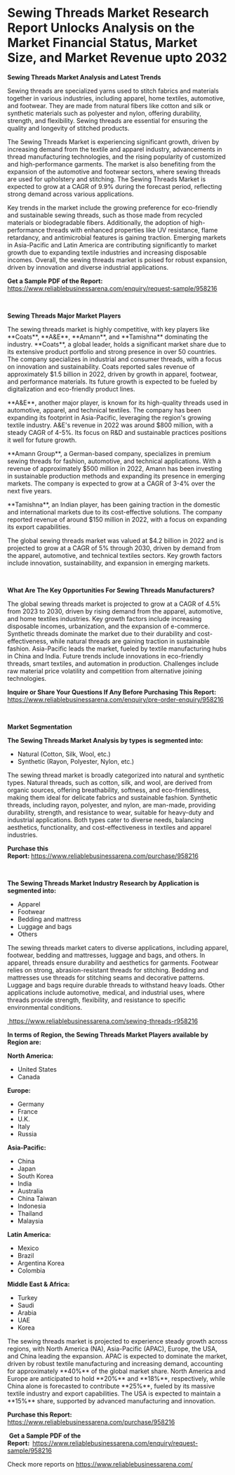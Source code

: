 <p><h1>Sewing Threads Market Research Report Unlocks Analysis on the Market Financial Status, Market Size, and Market Revenue upto 2032</h1></p><p><strong>Sewing Threads Market Analysis and Latest Trends</strong></p>
<p><p>Sewing threads are specialized yarns used to stitch fabrics and materials together in various industries, including apparel, home textiles, automotive, and footwear. They are made from natural fibers like cotton and silk or synthetic materials such as polyester and nylon, offering durability, strength, and flexibility. Sewing threads are essential for ensuring the quality and longevity of stitched products.</p><p>The Sewing Threads Market is experiencing significant growth, driven by increasing demand from the textile and apparel industry, advancements in thread manufacturing technologies, and the rising popularity of customized and high-performance garments. The market is also benefiting from the expansion of the automotive and footwear sectors, where sewing threads are used for upholstery and stitching. The Sewing Threads Market is expected to grow at a CAGR of 9.9% during the forecast period, reflecting strong demand across various applications.</p><p>Key trends in the market include the growing preference for eco-friendly and sustainable sewing threads, such as those made from recycled materials or biodegradable fibers. Additionally, the adoption of high-performance threads with enhanced properties like UV resistance, flame retardancy, and antimicrobial features is gaining traction. Emerging markets in Asia-Pacific and Latin America are contributing significantly to market growth due to expanding textile industries and increasing disposable incomes. Overall, the sewing threads market is poised for robust expansion, driven by innovation and diverse industrial applications.</p></p>
<p><strong>Get a Sample PDF of the Report:&nbsp;</strong> <a href="https://www.reliablebusinessarena.com/enquiry/request-sample/958216?utm_campaign=2276&utm_medium=2&utm_source=Github&utm_content=ia&utm_term=27012025&utm_id=sewing-threads">https://www.reliablebusinessarena.com/enquiry/request-sample/958216</a></p>
<p>&nbsp;</p>
<p><strong>Sewing Threads Major Market Players</strong></p>
<p><p>The sewing threads market is highly competitive, with key players like **Coats**, **A&E**, **Amann**, and **Tamishna** dominating the industry. **Coats**, a global leader, holds a significant market share due to its extensive product portfolio and strong presence in over 50 countries. The company specializes in industrial and consumer threads, with a focus on innovation and sustainability. Coats reported sales revenue of approximately $1.5 billion in 2022, driven by growth in apparel, footwear, and performance materials. Its future growth is expected to be fueled by digitalization and eco-friendly product lines.</p><p>**A&E**, another major player, is known for its high-quality threads used in automotive, apparel, and technical textiles. The company has been expanding its footprint in Asia-Pacific, leveraging the region's growing textile industry. A&E's revenue in 2022 was around $800 million, with a steady CAGR of 4-5%. Its focus on R&D and sustainable practices positions it well for future growth.</p><p>**Amann Group**, a German-based company, specializes in premium sewing threads for fashion, automotive, and technical applications. With a revenue of approximately $500 million in 2022, Amann has been investing in sustainable production methods and expanding its presence in emerging markets. The company is expected to grow at a CAGR of 3-4% over the next five years.</p><p>**Tamishna**, an Indian player, has been gaining traction in the domestic and international markets due to its cost-effective solutions. The company reported revenue of around $150 million in 2022, with a focus on expanding its export capabilities.</p><p>The global sewing threads market was valued at $4.2 billion in 2022 and is projected to grow at a CAGR of 5% through 2030, driven by demand from the apparel, automotive, and technical textiles sectors. Key growth factors include innovation, sustainability, and expansion in emerging markets.</p></p>
<p>&nbsp;</p>
<p><strong>What Are The Key Opportunities For Sewing Threads Manufacturers?</strong></p>
<p><p>The global sewing threads market is projected to grow at a CAGR of 4.5% from 2023 to 2030, driven by rising demand from the apparel, automotive, and home textiles industries. Key growth factors include increasing disposable incomes, urbanization, and the expansion of e-commerce. Synthetic threads dominate the market due to their durability and cost-effectiveness, while natural threads are gaining traction in sustainable fashion. Asia-Pacific leads the market, fueled by textile manufacturing hubs in China and India. Future trends include innovations in eco-friendly threads, smart textiles, and automation in production. Challenges include raw material price volatility and competition from alternative joining technologies.</p></p>
<p><strong>Inquire or Share Your Questions If Any Before Purchasing This Report:</strong> <a href="https://www.reliablebusinessarena.com/enquiry/pre-order-enquiry/958216?utm_campaign=2276&utm_medium=2&utm_source=Github&utm_content=ia&utm_term=27012025&utm_id=sewing-threads">https://www.reliablebusinessarena.com/enquiry/pre-order-enquiry/958216</a></p>
<p>&nbsp;</p>
<p><strong>Market Segmentation</strong></p>
<p><strong>The Sewing Threads Market Analysis by types is segmented into:</strong></p>
<p><ul><li>Natural (Cotton, Silk, Wool, etc.)</li><li>Synthetic (Rayon, Polyester, Nylon, etc.)</li></ul></p>
<p><p>The sewing thread market is broadly categorized into natural and synthetic types. Natural threads, such as cotton, silk, and wool, are derived from organic sources, offering breathability, softness, and eco-friendliness, making them ideal for delicate fabrics and sustainable fashion. Synthetic threads, including rayon, polyester, and nylon, are man-made, providing durability, strength, and resistance to wear, suitable for heavy-duty and industrial applications. Both types cater to diverse needs, balancing aesthetics, functionality, and cost-effectiveness in textiles and apparel industries.</p></p>
<p><strong>Purchase this Report:&nbsp;</strong><a href="https://www.reliablebusinessarena.com/purchase/958216?utm_campaign=2276&utm_medium=2&utm_source=Github&utm_content=ia&utm_term=27012025&utm_id=sewing-threads">https://www.reliablebusinessarena.com/purchase/958216</a></p>
<p>&nbsp;</p>
<p><strong>The Sewing Threads Market Industry Research by Application is segmented into:</strong></p>
<p><ul><li>Apparel</li><li>Footwear</li><li>Bedding and mattress</li><li>Luggage and bags</li><li>Others</li></ul></p>
<p><p>The sewing threads market caters to diverse applications, including apparel, footwear, bedding and mattresses, luggage and bags, and others. In apparel, threads ensure durability and aesthetics for garments. Footwear relies on strong, abrasion-resistant threads for stitching. Bedding and mattresses use threads for stitching seams and decorative patterns. Luggage and bags require durable threads to withstand heavy loads. Other applications include automotive, medical, and industrial uses, where threads provide strength, flexibility, and resistance to specific environmental conditions.</p></p>
<p><a href="https://www.reliablebusinessarena.com/sewing-threads-r958216?utm_campaign=2276&utm_medium=2&utm_source=Github&utm_content=ia&utm_term=27012025&utm_id=sewing-threads">&nbsp;https://www.reliablebusinessarena.com/sewing-threads-r958216</a></p>
<p><strong>In terms of Region, the Sewing Threads Market Players available by Region are:</strong></p>
<p>
    <p> <strong> North America: </strong>
        <ul>
            <li>United States</li>
            <li>Canada</li>
        </ul>
        </p> 
    <p> <strong> Europe: </strong>
        <ul>
            <li>Germany</li>
            <li>France</li>
            <li>U.K.</li>
            <li>Italy</li>
            <li>Russia</li>
        </ul>
        </p> 
    <p> <strong> Asia-Pacific: </strong>
        <ul>
            <li>China</li>
            <li>Japan</li>
            <li>South Korea</li>
            <li>India</li>
            <li>Australia</li>
            <li>China Taiwan</li>
            <li>Indonesia</li>
            <li>Thailand</li>
            <li>Malaysia</li>
        </ul>
        </p> 
    <p> <strong> Latin America: </strong>
        <ul>
            <li>Mexico</li>
            <li>Brazil</li>
            <li>Argentina Korea</li>
            <li>Colombia</li>
        </ul>
        </p> 
    <p> <strong> Middle East & Africa: </strong>
        <ul>
            <li>Turkey</li>
            <li>Saudi</li>
            <li>Arabia</li>
            <li>UAE</li>
            <li>Korea</li>
        </ul>
    </p>
    </p>
<p><p>The sewing threads market is projected to experience steady growth across regions, with North America (NA), Asia-Pacific (APAC), Europe, the USA, and China leading the expansion. APAC is expected to dominate the market, driven by robust textile manufacturing and increasing demand, accounting for approximately **40%** of the global market share. North America and Europe are anticipated to hold **20%** and **18%**, respectively, while China alone is forecasted to contribute **25%**, fueled by its massive textile industry and export capabilities. The USA is expected to maintain a **15%** share, supported by advanced manufacturing and innovation.</p></p>
<p><strong>Purchase this Report: </strong><a href="https://www.reliablebusinessarena.com/purchase/958216?utm_campaign=2276&utm_medium=2&utm_source=Github&utm_content=ia&utm_term=27012025&utm_id=sewing-threads">https://www.reliablebusinessarena.com/purchase/958216</a></p>
<p>&nbsp;<strong>Get a Sample PDF of the Report:&nbsp;&nbsp;</strong><a href="https://www.reliablebusinessarena.com/enquiry/request-sample/958216?utm_campaign=2276&utm_medium=2&utm_source=Github&utm_content=ia&utm_term=27012025&utm_id=sewing-threads">https://www.reliablebusinessarena.com/enquiry/request-sample/958216</a></p>
<p><strong></strong></p>
<p>Check more reports on <a href="https://www.reliablebusinessarena.com/?utm_campaign=2276&utm_medium=2&utm_source=Github&utm_content=ia&utm_term=27012025&utm_id=sewing-threads">https://www.reliablebusinessarena.com/</a></p>